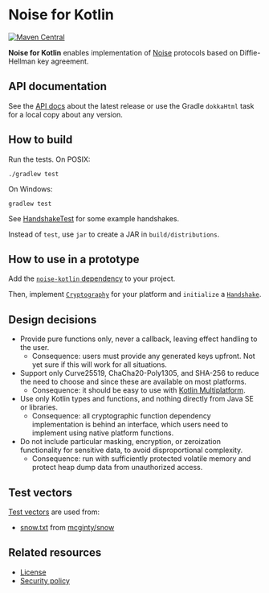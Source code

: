 # Noise for Kotlin

[![Maven Central](https://maven-badges.herokuapp.com/maven-central/nl.sanderdijkhuis/noise-kotlin/badge.svg?style=flat-square&gav=true)](https://central.sonatype.com/artifact/nl.sanderdijkhuis/noise-kotlin/)

**Noise for Kotlin** enables implementation of [Noise](https://noiseprotocol.org) protocols based on Diffie-Hellman key agreement.

## API documentation

See the [API docs](https://sander.github.io/noise-kotlin/api/) about the latest release or use the Gradle `dokkaHtml` task for a local copy about any version.

## How to build

Run the tests. On POSIX:

    ./gradlew test

On Windows:

    gradlew test

See [HandshakeTest](src/test/kotlin/HandshakeTest.kt) for some example handshakes.

Instead of `test`, use `jar` to create a JAR in `build/distributions`.

## How to use in a prototype

Add the [`noise-kotlin` dependency](https://central.sonatype.com/artifact/nl.sanderdijkhuis/noise-kotlin) to your project.

Then, implement [`Cryptography`](src/main/kotlin/cryptography/Cryptography.kt) for your platform and `initialize` a [`Handshake`](src/main/kotlin/Handshake.kt).

## Design decisions

- Provide pure functions only, never a callback, leaving effect handling to the user.
    - Consequence: users must provide any generated keys upfront. Not yet sure if this will work for all situations.
- Support only Curve25519, ChaCha20-Poly1305, and SHA-256 to reduce the need to choose and since these are available on most platforms.
    - Consequence: it should be easy to use with [Kotlin Multiplatform](https://kotlinlang.org/docs/multiplatform.html).
- Use only Kotlin types and functions, and nothing directly from Java SE or libraries.
    - Consequence: all cryptographic function dependency implementation is behind an interface, which users need to implement using native platform functions.
- Do not include particular masking, encryption, or zeroization functionality for sensitive data, to avoid disproportional complexity.
    - Consequence: run with sufficiently protected volatile memory and protect heap dump data from unauthorized access.

## Test vectors

[Test vectors](https://github.com/noiseprotocol/noise_wiki/wiki/Test-vectors) are used from:

- [snow.txt](src/test/resources/vectors/snow.txt) from [mcginty/snow](https://github.com/mcginty/snow/blob/375ba067b54f09ecaaa4211f9dd48fdc7f43fa50/tests/vectors/snow.txt)

## Related resources

- [License](LICENSE.md)
- [Security policy](SECURITY.md)
